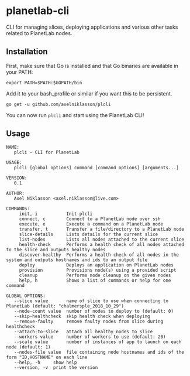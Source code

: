 # planetlab-cli
CLI for managing slices, deploying applications and various other tasks related to PlanetLab nodes.

## Installation
First, make sure that Go is installed and that Go binaries are available in your PATH:
```
export PATH=$PATH:$GOPATH/bin
```

Add it to your bash_profile or similar if you want this to be persistent.

```
go get -u github.com/axelniklasson/plcli
```

You can now run `plcli` and start using the PlanetLab CLI!

## Usage
```
NAME:
   plcli - CLI for PlanetLab

USAGE:
   plcli [global options] command [command options] [arguments...]

VERSION:
   0.1

AUTHOR:
   Axel Niklasson <axel.niklasson@live.com>

COMMANDS:
     init, i           Init plcli
     connect, c        Connect to a PlanetLab node over ssh
     execute, e        Execute a command on a PlanetLab node
     transfer, t       Transfer a file/directory to a PlanetLab node
     slice-details     Lists details for the current slice
     list-nodes        Lists all nodes attached to the current slice
     health-check      Performs a health check of all nodes attached to the slice and outputs healthy nodes
     discover-healthy  Performs a health check of all nodes in the system and outputs hostnames and ids to an output file
     deploy            Deploys an application on PlanetLab nodes
     provision         Provisions node(s) using a provided script
     cleanup           Performs node cleanup on the given nodes
     help, h           Shows a list of commands or help for one command

GLOBAL OPTIONS:
   --slice value       name of slice to use when connecting to PlanetLab (default: "chalmersple_2018_10_29")
   --node-count value  number of nodes to deploy to (default: 0)
   --skip-healthcheck  skip health check when deploying
   --remove-faulty     remove faulty nodes from slice during healthcheck
   --attach-to-slice   attach all healthy nodes to slice
   --workers value     number of workers to use (default: 20)
   --scale value       number of instances of app to launch on each node (default: 1)
   --nodes-file value  file containing node hostnames and ids of the form "ID,HOSTNAME" on each line
   --help, -h     show help
   --version, -v  print the version
```